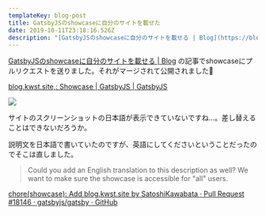 ```yaml
---
templateKey: blog-post
title: GatsbyJSのshowcaseに自分のサイトを載せた
date: 2019-10-11T23:18:16.526Z
description: "[GatsbyJSのshowcaseに自分のサイトを載せる | Blog](https://blog.kwst.site/201910054937/) の記事でshowcaseにプルリクエストを送りました。それがマージされて公開されました\U0001F389"
---
```

[GatsbyJSのshowcaseに自分のサイトを載せる | Blog](https://blog.kwst.site/201910054937/) の記事でshowcaseにプルリクエストを送りました。それがマージされて公開されました🎉

[blog.kwst.site,: Showcase | GatsbyJS | GatsbyJS](https://www.gatsbyjs.org/showcase/blog.kwst.site)

![](/img/スクリーンショット-2019-10-12-8.20.01.png)

サイトのスクリーンショットの日本語が表示できていないですね…。差し替えることはできないだろうか。

説明文を日本語で書いていたのですが、英語にしてくださいということだったのでそこは直しました。

> Could you add an English translation to this description as well? We want to make sure the showcase is accessible for "all" users.

[chore(showcase): Add blog.kwst.site by SatoshiKawabata · Pull Request #18146 · gatsbyjs/gatsby · GitHub](https://github.com/gatsbyjs/gatsby/pull/18146#discussion_r332386593)
